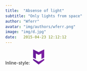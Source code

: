 ```yaml
---
title:  "Absense of light"
subtitle: "Only lights from space"
author: "Wferr"
avatar: "img/authors/wferr.png"
image: "img/d.jpg"
date:   2015-04-23 12:12:12
---
```


Inline-style: 
![alt text](https://github.com/adam-p/markdown-here/raw/master/src/common/images/icon48.png "Logo Title Text 1")

